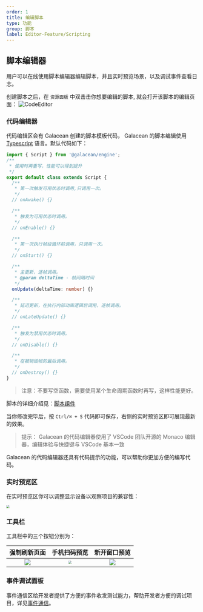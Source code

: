 ```yaml
---
order: 1
title: 编辑脚本
type: 功能
group: 脚本
label: Editor-Feature/Scripting
---
```


## 脚本编辑器
用户可以在线使用脚本编辑器编辑脚本，并且实时预览场景，以及调试事件查看日志。

创建脚本之后，在 `资源面板` 中双击击你想要编辑的脚本, 就会打开该脚本的编辑页面：
![CodeEditor](https://mdn.alipayobjects.com/huamei_vrnqmp/afts/img/A*6bTOSp1Z9owAAAAAAAAAAAAADgeMAQ/original)

### 代码编辑器
代码编辑区会有 Galacean 创建的脚本模板代码，  Galacean 的脚本编辑使用 [Typescript](https://www.typescriptlang.org/) 语言。默认代码如下：
```typescript
import { Script } from '@galacean/engine';
/**
 * 使用时再重写，性能可以得到提升
 */
export default class extends Script {
  /**
   * 第一次触发可用状态时调用,只调用一次。
   */
  // onAwake() {}

  /**
   * 触发为可用状态时调用。
   */
  // onEnable() {}

  /**
   * 第一次执行帧级循环前调用，只调用一次。
   */
  // onStart() {}

  /**
   * 主更新，逐帧调用。
   * @param deltaTime - 帧间隔时间
   */
  onUpdate(deltaTime: number) {}

  /**
   * 延迟更新，在执行内部动画逻辑后调用，逐帧调用。
   */
  // onLateUpdate() {}

  /**
   * 触发为禁用状态时调用。
   */
  // onDisable() {}

  /**
   * 在被销毁帧的最后调用。
   */
  // onDestroy() {}
}
```

> 注意：不要写空函数，需要使用某个生命周期函数时再写，这样性能更好。

脚本的详细介绍见：[脚本组件](${docs}script-cn)

当你修改完毕后，按 `Ctrl/⌘ + S` 代码即可保存，右侧的实时预览区即可展现最新的效果。

> 提示： Galacean 的代码编辑器使用了 VSCode 团队开源的 Monaco 编辑器，编辑体验与快捷键与 VSCode 基本一致

 Galacean 的代码编辑器还具有代码提示的功能，可以帮助你更加方便的编写代码。

### 实时预览区
在实时预览区你可以调整显示设备以观察项目的兼容性：

<img src="https://mdn.alipayobjects.com/huamei_vrnqmp/afts/img/A*Y9jUSo3wIPAAAAAAAAAAAAAADgeMAQ/original" style="zoom:50%;">

### 工具栏
工具栏中的三个按钮分别为：

| 强制刷新页面                                                                                                                              | 手机扫码预览                                                                                                                                                                                                                                                                        | 新开窗口预览                                                                                                                              |
|:-----------------------------------------------------------------------------------------------------------------------------------------:|:----------------------------------------------------------------------------------------------------------------------------------------------------:|:---------------------------------------------------------------------------------------------------------------------------------------:|
| ![](https://mdn.alipayobjects.com/huamei_vrnqmp/afts/img/A*AtF_Q74WW84AAAAAAAAAAAAADgeMAQ/original) | <img src="https://mdn.alipayobjects.com/huamei_vrnqmp/afts/img/A*M8lCSKudyAYAAAAAAAAAAAAADgeMAQ/original" style="zoom:50%;" /> | ![](https://mdn.alipayobjects.com/huamei_vrnqmp/afts/img/A*rjD2Tb17Xg8AAAAAAAAAAAAADgeMAQ/original) |


### 事件调试面板
事件通信区给开发者提供了方便的事件收发测试能力，帮助开发者方便的调试项目，详见[事件通信](${docs}editor-script-communication-cn)。